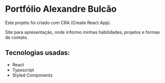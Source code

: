 # Portfólio Alexandre Bulcão

Este projeto foi criado com CRA (Create React App).

Site para apresentação, onde informo minhas habilidades, projetos e formas de contato.


## Tecnologias usadas:
- React
- Typescript
- Styled Components

